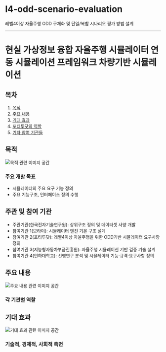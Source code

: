 # l4-odd-scenario-evaluation
레벨4이상 자율주행 ODD 구체화 및 단일/복합 시나리오 평가 방법 설계

---

# 현실 가상정보 융합 자율주행 시뮬레이터 연동 시뮬레이션 프레임워크 차량기반 시뮬레이션

## 목차
1. [목적](#목적)
2. [주요 내용](#주요-내용)
3. [기대 효과](#기대-효과)
4. [포티투닷의 역할](#포티투닷의-역할)
5. [기타 참여 기관들](#기타-참여-기관들)

## 목적
![목적 관련 이미지 공간](#)

### 주요 개발 목표
* 시뮬레이터의 주요 요구 기능 정의
* 주요 기능구조, 인터페이스 정의 수행

## 주관 및 참여 기관
* 주관기관(한국전자기술연구원): 상위구조 정의 및 데이터셋 사양 개발
* 참여기관 1(모라이): 시뮬레이터 엔진 기본 구조 설계
* 참여기관 2(포티투닷): 레벨4이상 자율주행을 위한 ODD기반 시뮬레이터 요구사항 정의
* 참여기관 3(지능형자동차부품진흥원): 자율주행 시뮬레이션 기반 검증 기술 설계
* 참여기관 4(인하대학교): 선행연구 분석 및 시뮬레이터 기능·규격·요구사항 정의


## 주요 내용
![주요 내용 관련 이미지 공간](#)

### 각 기관별 역할


## 기대 효과
![기대 효과 관련 이미지 공간](#)

### 기술적, 경제적, 사회적 측면

